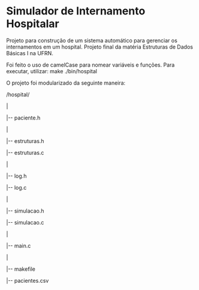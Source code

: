 # Simulador de Internamento Hospitalar
Projeto para construção de um sistema automático para gerenciar os internamentos em um hospital. Projeto final da matéria Estruturas de Dados Básicas I na UFRN.

Foi feito o uso de camelCase para nomear variáveis e funções.
Para executar, utilizar:
make
./bin/hospital


O projeto foi modularizado da seguinte maneira:

/hospital/

|

|-- paciente.h

|

|-- estruturas.h

|-- estruturas.c

|

|-- log.h

|-- log.c

|

|-- simulacao.h

|-- simulacao.c

|

|-- main.c

|

|-- makefile

|-- pacientes.csv

